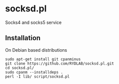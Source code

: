 # socksd.pl

Socks4 and socks5 service

## Installation

On Debian based distributions
```
sudo apt-get install git cpanminus
git clone https://github.com/RYDLAB/socksd.pl.git
cd socksd.pl/
sudo cpanm --installdeps .
perl -I lib/ script/socksd.pl
```
